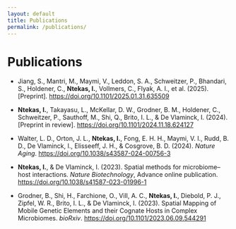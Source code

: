 ```yaml
---
layout: default
title: Publications
permalink: /publications/
---
```


# Publications

- Jiang, S., Mantri, M., Maymi, V., Leddon, S. A., Schweitzer, P., Bhandari, S., Holdener, C., **Ntekas, I.**, Vollmers, C., Flyak, A. I., et al. (2025). [Preprint]. https://doi.org/10.1101/2025.01.31.635509

- **Ntekas, I.**, Takayasu, L., McKellar, D. W., Grodner, B. M., Holdener, C., Schweitzer, P., Sauthoff, M., Shi, Q., Brito, I. L., & De Vlaminck, I. (2024). [Preprint in review]. https://doi.org/10.1101/2024.11.18.624127

- Walter, L. D., Orton, J. L., **Ntekas, I.**, Fong, E. H. H., Maymi, V. I., Rudd, B. D., De Vlaminck, I., Elisseeff, J. H., & Cosgrove, B. D. (2024). *Nature Aging*. https://doi.org/10.1038/s43587-024-00756-3

- **Ntekas, I.**, & De Vlaminck, I. (2023). Spatial methods for microbiome–host interactions. *Nature Biotechnology*, Advance online publication. https://doi.org/10.1038/s41587-023-01996-1

- Grodner, B., Shi, H., Farchione, O., Vill, A. C., **Ntekas, I.**, Diebold, P. J., Zipfel, W. R., Brito, I. L., & De Vlaminck, I. (2023). Spatial Mapping of Mobile Genetic Elements and their Cognate Hosts in Complex Microbiomes. *bioRxiv*. https://doi.org/10.1101/2023.06.09.544291

